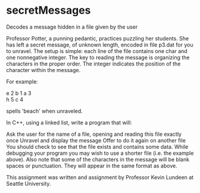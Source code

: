 # secretMessages

Decodes a message hidden in a file given by the user

Professor Potter, a punning pedantic, practices puzzling her students. She has left a secret message, of unknown length, encoded in file p3.dat for you to unravel. The setup is simple: each line of the file contains one char and one nonnegative integer. The key to reading the message is organizing the characters in the proper order. The integer indicates the position of the character within the message.

For example:

e 2
b 1
a 3       
h 5
c 4

spells 'beach' when unraveled.

In C++, using a linked list, write a program that will:

Ask the user for the name of a file, opening and reading this file exactly once
Unravel and display the message
Offer to do it again on another file
You should check to see that the file exists and contains some data. While debugging your program you may wish to use a shorter file (i.e. the example above). Also note that some of the characters in the message will be blank spaces or punctuation. They will appear in the same format as above.

This assignment was written and assignment by Professor Kevin Lundeen at Seattle University.
